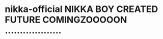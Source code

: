 # nikka-official                                                                                                                                                                                   NIKKA BOY                                                                                                  CREATED  FUTURE                                                                                 COMINGZOOOOON           ...................
